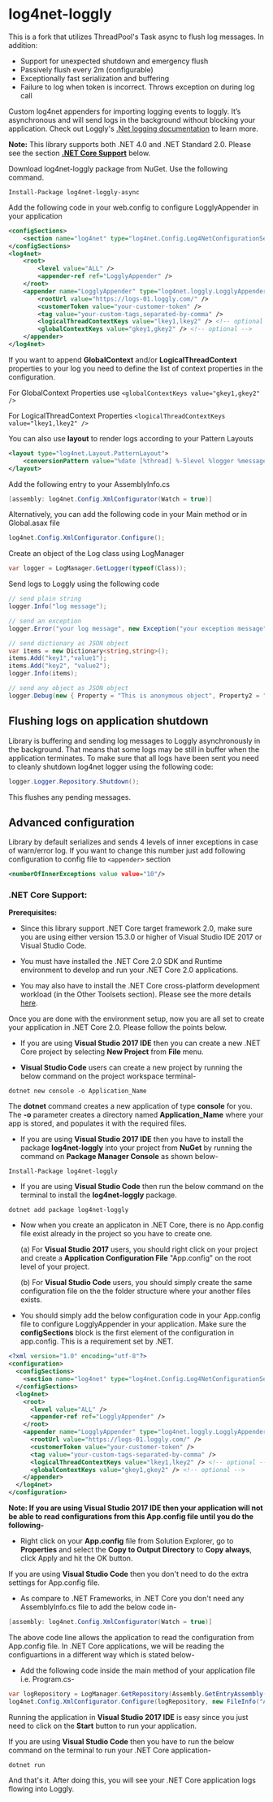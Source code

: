 log4net-loggly
==============
This is a fork that utilizes ThreadPool's Task async to flush log messages. In addition:
- Support for unexpected shutdown and emergency flush
- Passively flush every 2m (configurable)
- Exceptionally fast serialization and buffering
- Failure to log when token is incorrect. Throws exception on during log call


Custom log4net appenders for importing logging events to loggly. It’s asynchronous and will send logs in the background without blocking your application. Check out Loggly's [.Net logging documentation](https://www.loggly.com/docs/net-logs/) to learn more.

**Note:** This library supports both .NET 4.0 and .NET Standard 2.0. Please see the section **[.NET Core Support](README.md#net-core-support)** below.

Download log4net-loggly package from NuGet. Use the following command.

    Install-Package log4net-loggly-async

Add the following code in your web.config to configure LogglyAppender in your application
```xml
<configSections>
    <section name="log4net" type="log4net.Config.Log4NetConfigurationSectionHandler, log4net" />
</configSections>
<log4net>
    <root>
        <level value="ALL" />
        <appender-ref ref="LogglyAppender" />
    </root>
    <appender name="LogglyAppender" type="log4net.loggly.LogglyAppender, log4net-loggly">
        <rootUrl value="https://logs-01.loggly.com/" />
        <customerToken value="your-customer-token" />
        <tag value="your-custom-tags,separated-by-comma" />
        <logicalThreadContextKeys value="lkey1,lkey2" /> <!-- optional -->
        <globalContextKeys value="gkey1,gkey2" /> <!-- optional -->
    </appender>
</log4net>
```

If you want to append **GlobalContext** and/or **LogicalThreadContext** properties to your log you need to define the list of context properties in the configuration. 

For GlobalContext Properties use `<globalContextKeys value="gkey1,gkey2" />`

For LogicalThreadContext Properties `<logicalThreadContextKeys value="lkey1,lkey2" />`


You can also use **layout** to render logs according to your Pattern Layouts
```xml
<layout type="log4net.Layout.PatternLayout">
    <conversionPattern value="%date [%thread] %-5level %logger %message" />
</layout>
```

Add the following entry to your AssemblyInfo.cs
```csharp
[assembly: log4net.Config.XmlConfigurator(Watch = true)]
```

Alternatively, you can add the following code in your Main method or in Global.asax file
```csharp
log4net.Config.XmlConfigurator.Configure();
```

Create an object of the Log class using LogManager
```csharp
var logger = LogManager.GetLogger(typeof(Class));
```
    
Send logs to Loggly using the following code
```csharp
// send plain string
logger.Info("log message");

// send an exception
logger.Error("your log message", new Exception("your exception message"));

// send dictionary as JSON object
var items = new Dictionary<string,string>();
items.Add("key1","value1");
items.Add("key2", "value2");
logger.Info(items);

// send any object as JSON object
logger.Debug(new { Property = "This is anonymous object", Property2 = "with two properties" });
```

## Flushing logs on application shutdown

Library is buffering and sending log messages to Loggly asynchronously in the background. That means that some logs may be still in buffer when the application terminates. To make sure that all logs have been sent you need to cleanly shutdown log4net logger using the following code:
```csharp
logger.Logger.Repository.Shutdown();
```
This flushes any pending messages.

## Advanced configuration

Library by default serializes and sends 4 levels of inner exceptions in case of warn/error log. If you want to change this number just add following configuration to config file to `<appender>` section
```xml
<numberOfInnerExceptions value value="10"/>
```

### .NET Core Support:

**Prerequisites:**

- Since this library support .NET Core target framework 2.0, make sure you are using either version 15.3.0 or higher of Visual Studio IDE 2017 or Visual Studio Code.

- You must have installed the .NET Core 2.0 SDK and Runtime environment to develop and run your .NET Core 2.0 applications.

- You may also have to install the .NET Core cross-platform development workload (in the Other Toolsets section). Please see the more details [here](https://docs.microsoft.com/en-us/dotnet/core/windows-prerequisites?tabs=netcore2x).

Once you are done with the environment setup, now you are all set to create your application in .NET Core 2.0. Please follow the points below.

- If you are using **Visual Studio 2017 IDE** then you can create a new .NET Core project by selecting **New Project** from **File** menu.

- **Visual Studio Code** users can create a new project by running the below command on the project workspace terminal-

```
dotnet new console -o Application_Name
```

The **dotnet** command creates a new application of type **console** for you. The **-o** parameter creates a directory named **Application_Name** where your app is stored, and populates it with the required files.

- If you are using **Visual Studio 2017 IDE** then you have to install the package **log4net-loggly** into your project from **NuGet** by running the command on **Package Manager Console** as shown below-

```
Install-Package log4net-loggly
```

- If you are using **Visual Studio Code** then run the below command on the terminal to install the **log4net-loggly** package.

```
dotnet add package log4net-loggly
```

- Now when you create an applicaton in .NET Core, there is no App.config file exist already in the project so you have to create one.

  (a) For **Visual Studio 2017** users, you should right click on your project and create a **Application Configuration File** "App.config" on the root level of your project.

  (b) For **Visual Studio Code** users, you should simply create the same configuration file on the the folder structure where your another files exists.

- You should simply add the below configuration code in your App.config file to configure LogglyAppender in your application. Make sure the **configSections** block is the first element of the configuration in app.config. This is a requirement set by .NET.

```xml
<?xml version="1.0" encoding="utf-8"?>
<configuration>
  <configSections>
    <section name="log4net" type="log4net.Config.Log4NetConfigurationSectionHandler, log4net" />
  </configSections>
  <log4net>
    <root>
      <level value="ALL" />
      <appender-ref ref="LogglyAppender" />
    </root>
    <appender name="LogglyAppender" type="log4net.loggly.LogglyAppender, log4net-loggly">
      <rootUrl value="https://logs-01.loggly.com/" />
      <customerToken value="your-customer-token" />
      <tag value="your-custom-tags-separated-by-comma" />
      <logicalThreadContextKeys value="lkey1,lkey2" /> <!-- optional -->
      <globalContextKeys value="gkey1,gkey2" /> <!-- optional -->
    </appender>
  </log4net>
</configuration>
```

**Note: If you are using Visual Studio 2017 IDE then your application will not be able to read configurations from this App.config file until you do the following-**

- Right click on your **App.config** file from Solution Explorer, go to **Properties** and select the **Copy to Output Directory** to **Copy always**, click Apply and hit the OK button.

 If you are using **Visual Studio Code** then you don't need to do the extra settings for App.config file.

- As compare to .NET Frameworks, in .NET Core you don't need any AssemblyInfo.cs file to add the below code in-

```csharp
[assembly: log4net.Config.XmlConfigurator(Watch = true)]
```

The above code line allows the application to read the configuration from App.config file. In .NET Core applications, we will be reading the configuartions in a different way which is stated below-

- Add the following code inside the main method of your application file i.e. Program.cs-

```csharp
var logRepository = LogManager.GetRepository(Assembly.GetEntryAssembly());
log4net.Config.XmlConfigurator.Configure(logRepository, new FileInfo("App.config"));
```


Running the application in **Visual Studio 2017 IDE** is easy since you just need to click on the **Start** button to run your application.

If you are using **Visual Studio Code** then you have to run the below command on the terminal to run your .NET Core application-

```
dotnet run
```

And that's it. After doing this, you will see your .NET Core application logs flowing into Loggly.
